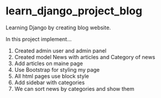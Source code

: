 # learn_django_project_blog
Learning Django by creating blog website.

In this project implement...

1. Created admin user and admin panel
2. Created model News with articles and Category of news
3. Add articles on maine page
4. Use Bootstrap for styling my page
5. All html pages use block style
6. Add sidebar with categories
7. We can sort news by categories and show them